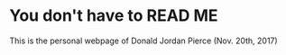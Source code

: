 # You don't have to READ ME #
This is the personal webpage of Donald Jordan Pierce (Nov. 20th, 2017)

